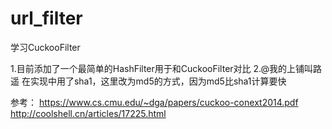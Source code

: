 # url_filter
学习CuckooFilter

1.目前添加了一个最简单的HashFilter用于和CuckooFilter对比
2.@我的上铺叫路遥 在实现中用了sha1，这里改为md5的方式，因为md5比sha1计算要快

参考：
https://www.cs.cmu.edu/~dga/papers/cuckoo-conext2014.pdf
http://coolshell.cn/articles/17225.html
